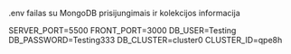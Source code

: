 .env failas su MongoDB prisijungimais ir kolekcijos informacija

SERVER_PORT=5500
FRONT_PORT=3000
DB_USER=Testing
DB_PASSWORD=Testing333
DB_CLUSTER=cluster0
CLUSTER_ID=qpe8h
